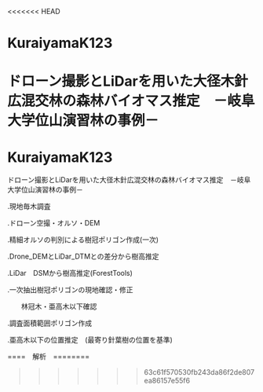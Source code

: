 <<<<<<< HEAD
# KuraiyamaK123
ドローン撮影とLiDarを用いた大径木針広混交林の森林バイオマス推定　－岐阜大学位山演習林の事例－
=======
# KuraiyamaK123
ドローン撮影とLiDarを用いた大径木針広混交林の森林バイオマス推定　－岐阜大学位山演習林の事例－

.現地毎木調査　

.ドローン空撮・オルソ・DEM　　

.精細オルソの判別による樹冠ポリゴン作成(一次)　　

.Drone_DEMとLiDar_DTMとの差分から樹高推定　

.LiDar　DSMから樹高推定(ForestTools)　　

.一次抽出樹冠ポリゴンの現地確認・修正　

　　林冠木・亜高木以下確認　　
  
.調査面積範囲ポリゴン作成　

.亜高木以下の位置推定　(最寄り針葉樹の位置を基準)

====　解析　========　　　

>>>>>>> 63c61f570530fb243da86f2de807ea86157e55f6
